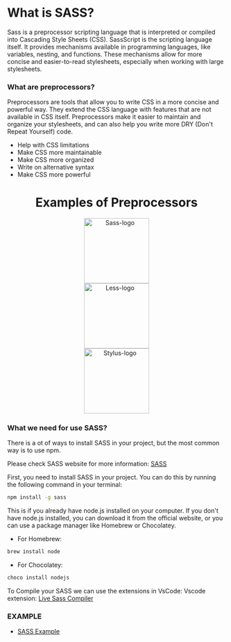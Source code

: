 # What is SASS?
Sass is a preprocessor scripting language that is interpreted or compiled into Cascading Style Sheets (CSS). SassScript is the scripting language itself. It provides mechanisms available in programming languages, like variables, nesting, and functions. These mechanisms allow for more concise and easier-to-read stylesheets, especially when working with large stylesheets.

### What are preprocessors?
Preprocessors are tools that allow you to write CSS in a more concise and powerful way. They extend the CSS language with features that are not available in CSS itself. Preprocessors make it easier to maintain and organize your stylesheets, and can also help you write more DRY (Don't Repeat Yourself) code.
- Help with CSS limitations
- Make CSS more maintainable
- Make CSS more organized
- Write on alternative syntax
- Make CSS more powerful

<div align="center">
<h1> Examples of Preprocessors </h1>
    <div>
        <img src="https://cdn.iconscout.com/icon/free/png-256/free-sass-logo-icon-download-in-svg-png-gif-file-formats--programming-langugae-freebies-pack-logos-icons-1175092.png?f=webp&w=256" alt="Sass-logo" width="150px">
    </div>
    <div>
        <img src="https://seeklogo.com/images/L/less-logo-AAE582C286-seeklogo.com.png" alt="Less-logo" width="150px">
    </div>
    <div>
        <img src="https://upload.wikimedia.org/wikipedia/commons/d/d8/Stylus-logo.svg" alt="Stylus-logo" width="150px">
    </div>
</div>

### What we need for use SASS?
There is a ot of ways to install SASS in your project, but the most common way is to use npm.

Please check SASS website for more information: [SASS](https://sass-lang.com/)

First, you need to install SASS in your project. You can do this by running the following command in your terminal:
```bash
npm install -g sass
```
This is if you already have node.js installed on your computer. If you don't have node.js installed, you can download it from the official website, or you can use a package manager like Homebrew or Chocolatey.

- For Homebrew:
```bash
brew install node
```
- For Chocolatey:
```bash
choco install nodejs
```
To Compile your SASS we can use the extensions in VsCode:
Vscode extension: [Live Sass Compiler](https://marketplace.visualstudio.com/items?itemName=glenn2223.live-sass)

### EXAMPLE
- [SASS Example](documents/SASS/)
